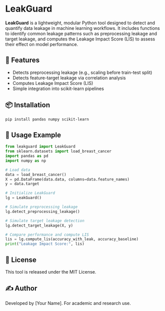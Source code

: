 # LeakGuard

**LeakGuard** is a lightweight, modular Python tool designed to detect and quantify data leakage in machine learning workflows. It includes functions to identify common leakage patterns such as preprocessing leakage and target leakage, and computes the Leakage Impact Score (LIS) to assess their effect on model performance.

## 🔧 Features

- Detects preprocessing leakage (e.g., scaling before train-test split)
- Detects feature-target leakage via correlation analysis
- Computes Leakage Impact Score (LIS)
- Simple integration into scikit-learn pipelines

## 📦 Installation

```bash
pip install pandas numpy scikit-learn
```

## 🚀 Usage Example

```python
from leakguard import LeakGuard
from sklearn.datasets import load_breast_cancer
import pandas as pd
import numpy as np

# Load data
data = load_breast_cancer()
X = pd.DataFrame(data.data, columns=data.feature_names)
y = data.target

# Initialize LeakGuard
lg = LeakGuard()

# Simulate preprocessing leakage
lg.detect_preprocessing_leakage()

# Simulate target leakage detection
lg.detect_target_leakage(X, y)

# Compare performance and compute LIS
lis = lg.compute_lis(accuracy_with_leak, accuracy_baseline)
print("Leakage Impact Score:", lis)
```

## 📄 License

This tool is released under the MIT License.

## ✍️ Author

Developed by [Your Name]. For academic and research use.